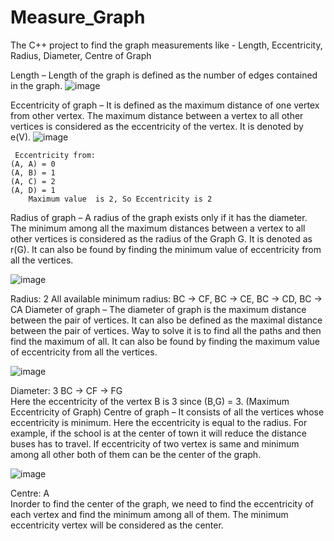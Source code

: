 # Measure_Graph

The C++ project to find the graph measurements like - Length, Eccentricity, Radius, Diameter, Centre of Graph

Length – Length of the graph is defined as the number of edges contained in the graph.
![image](https://github.com/Phani172/Measure_Graph/assets/93365533/309e9695-d6f2-44ee-b136-b98764bfede6)


Eccentricity of graph – It is defined as the maximum distance of one vertex from other vertex. The maximum distance between a vertex to all other vertices is considered as the eccentricity of the vertex. It is denoted by e(V).
![image](https://github.com/Phani172/Measure_Graph/assets/93365533/463a6dd7-8e67-4b8b-9d87-7ca17f5c6717)


     Eccentricity from:
    (A, A) = 0
    (A, B) = 1
    (A, C) = 2
    (A, D) = 1
        Maximum value  is 2, So Eccentricity is 2
Radius of graph – A radius of the graph exists only if it has the diameter. The minimum among all the maximum distances between a vertex to all other vertices is considered as the radius of the Graph G. It is denoted as r(G). It can also be found by finding the minimum value of eccentricity from all the vertices.

![image](https://github.com/Phani172/Measure_Graph/assets/93365533/9225552d-3351-4653-b822-6c5a7e655d44)


  Radius: 2
     All available minimum radius: 
     BC → CF,
     BC → CE,
     BC → CD,
     BC → CA
Diameter of graph – The diameter of graph is the maximum distance between the pair of vertices. It can also be defined as the maximal distance between the pair of vertices. Way to solve it is to find all the paths and then find the maximum of all. It can also be found by finding the maximum value of eccentricity from all the vertices.

![image](https://github.com/Phani172/Measure_Graph/assets/93365533/0b8cd6c6-d964-4133-a24f-9dc0d8e2c9d9)


  Diameter: 3
  BC → CF → FG  
 Here the eccentricity of the vertex B is 3 since (B,G) = 3. (Maximum Eccentricity of Graph)
Centre of graph – It consists of all the vertices whose eccentricity is minimum. Here the eccentricity is equal to the radius. For example, if the school is at the center of town it will reduce the distance buses has to travel. If eccentricity of two vertex is same and minimum among all other both of them can be the center of the graph.

![image](https://github.com/Phani172/Measure_Graph/assets/93365533/ba3594f7-fb64-41ff-bd7e-92599fee39c5)


  Centre: A  
  Inorder to find the center of the graph, we need to find the eccentricity of each vertex and
  find the minimum among all of them. The minimum eccentricity vertex will be considered as the center.
